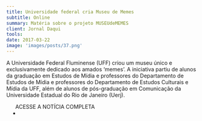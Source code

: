 ```yaml
---
title: Universidade federal cria Museu de Memes
subtitle: Online
summary: Matéria sobre o projeto MUSEUdeMEMES
client: Jornal Daqui
tools: 
date: 2017-03-22
image: 'images/posts/37.png'
---
```


A Universidade Federal Fluminense (UFF) criou um museu único e exclusivamente dedicado aos amados ‘memes’. A iniciativa partiu de alunos da graduação em Estudos de Mídia e professores do Departamento de Estudos de Mídia e professores do Departamento de Estudos Culturais e Mídia da UFF, além de alunos de pós-graduação em Comunicação da Universidade Estadual do Rio de Janeiro (Uerj).

<div class="post__share"><ul class="share__list list-reset">ACESSE A NOTÍCIA COMPLETA<li class="share__item" style="margin-left: 10px"><a class="share__link share__facebook" style="background: #fa5657" href="http://daqui.opopular.com.br/editorias/diversao/universidade-federal-cria-museu-de-memes-1.1244952" 
onclick=window.open(this.href, 'pop-up', 'left=20,top=20,width=500,height=500,toolbar=1,resizable=0'); return false;" title="Link" rel="nofollow"><i class="fa-solid fa-link"></i></a></li></ul></div>
<!-- <div class="gallery-box"><div class="gallery"><img src="/clipping/images/example-1.jpg" loading="lazy" alt="Project"><img src="/clipping/images/example-2.jpg" loading="lazy" alt="Project"></div><em>Gallery / <a href="https://www.freepik.com/" target="_blank">Freepic</a></em></div> -->